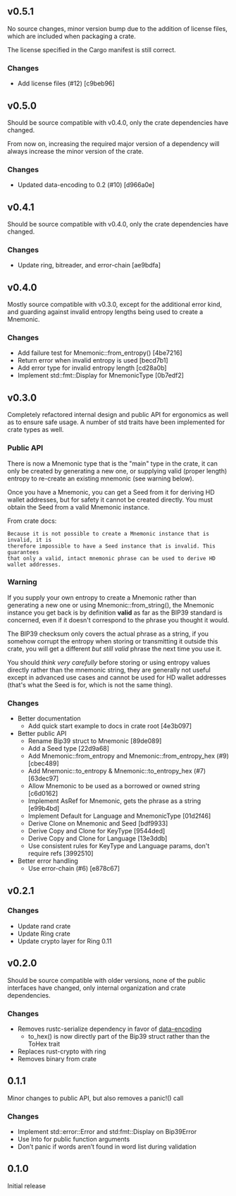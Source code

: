 ## v0.5.1

No source changes, minor version bump due to the addition of license files, which are 
included when packaging a crate.

The license specified in the Cargo manifest is still correct.

### Changes

* Add license files (#12) [c9beb96]

## v0.5.0

Should be source compatible with v0.4.0, only the crate dependencies have changed.

From now on, increasing the required major version of a dependency will always increase the
minor version of the crate.

### Changes

* Updated data-encoding to 0.2 (#10) [d966a0e]

## v0.4.1

Should be source compatible with v0.4.0, only the crate dependencies have changed.

### Changes 

* Update ring, bitreader, and error-chain [ae9bdfa]

## v0.4.0

Mostly source compatible with v0.3.0, except for the additional error kind, and guarding
against invalid entropy lengths being used to create a Mnemonic.

### Changes 

* Add failure test for Mnemonic::from_entropy()  [4be7216]
* Return error when invalid entropy is used  [becd7b1]
* Add error type for invalid entropy length  [cd28a0b]
* Implement std::fmt::Display for MnemonicType  [0b7edf2]

## v0.3.0

Completely refactored internal design and public API for ergonomics as well as to ensure
safe usage. A number of std traits have been implemented for crate types as well.

### Public API

There is now a Mnemonic type that is the "main" type in the crate, it can only be created by
generating a new one, or supplying valid (proper length) entropy to re-create an existing
mnemonic (see warning below).

Once you have a Mnemonic, you can get a Seed from it for deriving HD wallet addresses, but
for safety it cannot be created directly. You must obtain the Seed from a valid Mnemonic
instance.

From crate docs:

    Because it is not possible to create a Mnemonic instance that is invalid, it is
    therefore impossible to have a Seed instance that is invalid. This guarantees
    that only a valid, intact mnemonic phrase can be used to derive HD wallet addresses.

### Warning

If you supply your own entropy to create a Mnemonic rather than generating a new one or
using Mnemonic::from_string(), the Mnemonic instance you get back is by definition **valid**
as far as the BIP39 standard is concerned, even if it doesn't correspond to the phrase you
thought it would.

The BIP39 checksum only covers the actual phrase as a string, if you somehow corrupt the
entropy when storing or transmitting it outside this crate, you will get a different *but still valid*
phrase the next time you use it.

You should *think very carefully* before storing or using entropy values directly rather than the
mnemonic string, they are generally not useful except in advanced use cases and cannot be
used for HD wallet addresses (that's what the Seed is for, which is not the same thing).
 
### Changes 

* Better documentation
    * Add quick start example to docs in crate root [4e3b097]
* Better public API
    * Rename Bip39 struct to Mnemonic [89de089]
    * Add a Seed type [22d9a68]
    * Add Mnemonic::from_entropy and Mnemonic::from_entropy_hex (#9) [cbec489]
    * Add Mnemonic::to_entropy & Mnemonic::to_entropy_hex (#7) [63dec97]
    * Allow Mnemonic to be used as a borrowed or owned string [c6d0162]
    * Implement AsRef<str> for Mnemonic, gets the phrase as a string [e99b4bd]
    * Implement Default for Language and MnemonicType [01d2f46]
    * Derive Clone on Mnemonic and Seed [bdf9933]
    * Derive Copy and Clone for KeyType [9544ded]
    * Derive Copy and Clone for Language [13e3ddb]
    * Use consistent rules for KeyType and Language params, don't require refs [3992510]
* Better error handling
    * Use error-chain (#6) [e878c67]

## v0.2.1

### Changes 

* Update rand crate
* Update Ring crate
* Update crypto layer for Ring 0.11

## v0.2.0

Should be source compatible with older versions, none of the public interfaces have changed,
only internal organization and crate dependencies.

### Changes

* Removes rustc-serialize dependency in favor of [data-encoding](https://crates.io/crates/data-encoding)
    * to_hex() is now directly part of the Bip39 struct rather than the ToHex trait
* Replaces rust-crypto with ring
* Removes binary from crate

## 0.1.1

Minor changes to public API, but also removes a panic!() call

### Changes 

* Implement std::error::Error and std:fmt::Display on Bip39Error
* Use Into<String> for public function arguments
* Don’t panic if words aren’t found in word list during validation

## 0.1.0

Initial release
